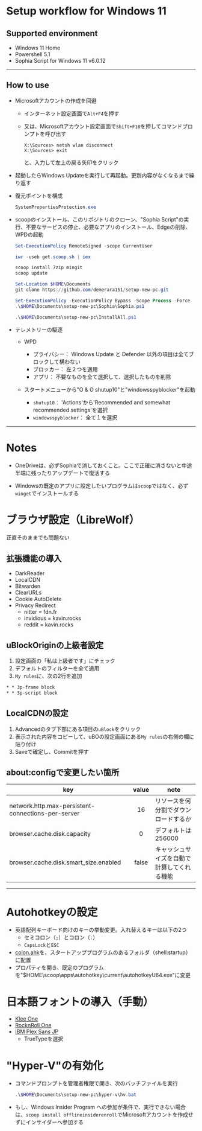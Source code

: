 # Setup workflow for Windows 11

## Supported environment
  * Windows 11 Home
  * Powershell 5.1
  * Sophia Script for Windows 11 v6.0.12

***

## How to use
* Microsoftアカウントの作成を回避
  * インターネット設定画面で`Alt+F4`を押す
  * 又は、Microsoftアカウント設定画面で`Shift+F10`を押してコマンドプロンプトを呼び出す

    ```CMD
    X:\Sources> netsh wlan disconnect
    X:\Sources> exit
    ```
    と、入力して左上の戻る矢印をクリック

* 起動したらWindows Updateを実行して再起動。更新内容がなくなるまで繰り返す

* 復元ポイントを構成

  ```powershell
  SystemPropertiesProtection.exe
  ```

* scoopのインストール、このリポジトリのクローン、"Sophia Script"の実行、不要なサービスの停止、必要なアプリのインストール、Edgeの削除、WPDの起動

  ```powershell
  Set-ExecutionPolicy RemoteSigned -scope CurrentUser

  iwr -useb get.scoop.sh | iex

  scoop install 7zip mingit
  scoop update

  Set-Location $HOME\Documents
  git clone https://github.com/demerara151/setup-new-pc.git

  Set-ExecutionPolicy -ExecutionPolicy Bypass -Scope Process -Force
  .\$HOME\Documents\setup-new-pc\Sophia\Sophia.ps1

  .\$HOME\Documents\setup-new-pc\InstallAll.ps1

  ```

* テレメトリーの駆逐
  * WPD
    * プライバシー： Windows Update と Defender 以外の項目は全てブロックして構わない
    * ブロッカー： 左２つを適用
    * アプリ： 不要なものを全て選択して、選択したものを削除

  * スタートメニューから"O & O shutup10"と"windowsspyblocker"を起動
    * `shutup10`： 'Actions'から'Recommended and somewhat recommended settings'を選択
    * `windowsspyblocker`： 全て１を選択

***

# Notes
* OneDriveは、必ずSophiaで消しておくこと。ここで正確に消さないと中途半端に残ったりアップデートで復活する

* Windowsの既定のアプリに設定したいプログラムは`scoop`ではなく、必ず`winget`でインストールする


# ブラウザ設定（LibreWolf）
正直そのままでも問題ない


## 拡張機能の導入
* DarkReader
* LocalCDN
* Bitwarden
* ClearURLs
* Cookie AutoDelete
* Privacy Redirect
  * nitter = fdn.fr
  * invidious = kavin.rocks
  * reddit = kavin.rocks


## uBlockOriginの上級者設定
1. 設定画面の「私は上級者です」にチェック
2. デフォルトのフィルターを全て適用
3. `My rules`に、次の2行を追加

  ```txt
  * * 3p-frame block
  * * 3p-script block
  ```


## LocalCDNの設定
1. Advancedのタブ下部にある項目の`uBlock`をクリック
2. 表示された内容をコピーして、uBOの設定画面にある`My rules`の右側の欄に貼り付け
3. Saveで確定し、Commitを押す


## about:configで変更したい箇所

| key                                                | value | note                                       |
| -------------------------------------------------- | :---: | ------------------------------------------ |
| network.http.max-persistent-connections-per-server |  16   | リソースを何分割でダウンロードするか       |
| browser.cache.disk.capacity                        |   0   | デフォルトは256000                         |
| browser.cache.disk.smart_size.enabled              | false | キャッシュサイズを自動で計算してくれる機能 |

***

# Autohotkeyの設定
* 英語配列キーボード向けのキーの挙動変更。入れ替えるキーは以下の2つ
  * セミコロン（`;`）とコロン（`:`）
  * `CapsLock`と`ESC`
* [colon.ahk](autohotkey/colon.ahk)を、スタートアッププログラムのあるフォルダ（shell:startup）に配置
* プロパティを開き、既定のプログラムを"$HOME\\scoop\\apps\\autohotkey\\current\\autohotkeyU64.exe"に変更


# 日本語フォントの導入（手動）
* [Klee One](https://github.com/fontworks-fonts/Klee)
* [RocknRoll One](https://github.com/fontworks-fonts/RocknRoll)
* [IBM Plex Sans JP](https://github.com/IBM/plex/releases)
  * TrueTypeを選択


# "Hyper-V"の有効化
* コマンドプロンプトを管理者権限で開き、次のバッチファイルを実行
  ```Powershell
  .\$HOME\Documents\setup-new-pc\hyper-v\hv.bat

  ```
* もし、Windows Insider Program への参加が条件で、実行できない場合は、`scoop install offlineinsiderenroll`でMicrosoftアカウントを作成せずにインサイダーへ参加する
